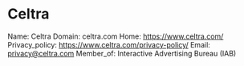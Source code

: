 
# Celtra

Name: Celtra
Domain: celtra.com
Home: https://www.celtra.com/
Privacy_policy: https://www.celtra.com/privacy-policy/
Email: privacy@celtra.com
Member_of: Interactive Advertising Bureau (IAB)
